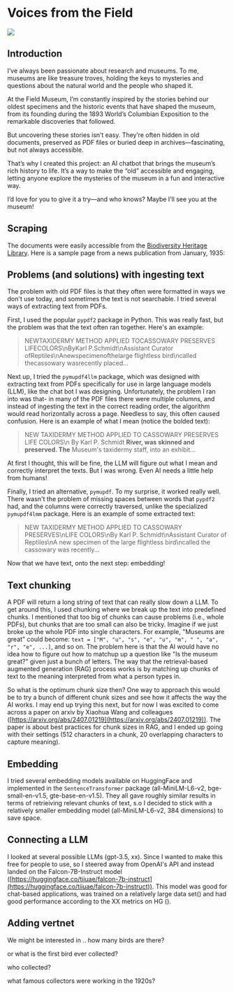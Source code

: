 # Voices from the Field

<!-- ![](field-museum-bw.png) -->

![](cassowary_clip.png)

## Introduction

I’ve always been passionate about research and museums. To me, museums are like treasure troves, holding the keys to mysteries and questions about the natural world and the people who shaped it.

At the Field Museum, I’m constantly inspired by the stories behind our oldest specimens and the historic events that have shaped the museum, from its founding during the 1893 World’s Columbian Exposition to the remarkable discoveries that followed.

But uncovering these stories isn’t easy. They’re often hidden in old documents, preserved as PDF files or buried deep in archives—fascinating, but not always accessible.

That’s why I created this project: an AI chatbot that brings the museum’s rich history to life. It’s a way to make the “old” accessible and engaging, letting anyone explore the mysteries of the museum in a fun and interactive way.

I’d love for you to give it a try—and who knows? Maybe I’ll see you at the museum! 

## Scraping 

The documents were easily accessible from the [Biodiversity Heritage Library](https://www.biodiversitylibrary.org). Here is a sample page from a news publication from January, 1935:

<!-- ![](cassowary_clip.png) -->

## Problems (and solutions) with ingesting text

The problem with old PDF files is that they often were formatted in ways we don't use today, and sometimes the text is not searchable. I tried several ways of extracting text from PDFs.

<!-- ### Trying `pypdf2` -->

First, I used the popular `pypdf2` package in Python. This was really fast, but the problem was that the text often ran together. Here's an example:

> NEWTAXIDERMY METHOD APPLIED TOCASSOWARY PRESERVES LIFECOLORS\nByKarl P.Schmidt\nAssistant Curator ofReptiles\nAnewspecimenofthelarge flightless bird\ncalled thecassowary wasrecently placed...

<!-- <code style="color: darkorange">text</code> -->

<!-- ### Trying `pymupdf4llm` -->

Next up, I tried the `pymupdf4llm` package, which was designed with extracting text from PDFs specifically for use in large language models (LLM), like the chat bot I was designing. Unfortunately, the problem I ran into was that- in many of the PDF files there were multiple columns, and instead of ingesting the text in the correct reading order, the algorithm would read horizontally across a page. Needless to say, this often caused confusion. Here is an example of what I mean (notice the bolded text):

> NEW TAXIDERMY METHOD APPLIED TO CASSOWARY PRESERVES LIFE COLORS\n         By Karl P. Schmidt __River, was skinned and preserved. The__ Museum\'s taxidermy staff, into an exhibit...

<!-- ![](text_pymupdf4llm.png) -->

At first I thought, this will be fine, the LLM will figure out what I mean and correctly interpret the texts. But I was wrong. Even AI needs a little help from humans!

<!-- ### Trying `pymupdf` -->

Finally, I tried an alternative, `pymupdf`. To my surprise, it worked really well. There wasn't the problem of missing spaces between words that `pypdf2` had, and the columns were correctly traversed, unlike the specialized `pymupdf4lmm` package. Here is an example of some extracted text:

> NEW TAXIDERMY METHOD APPLIED TO CASSOWARY PRESERVES\nLIFE COLORS\nBy Karl P. Schmidt\nAssistant Curator of Reptiles\nA new specimen of the large flightless bird\ncalled the cassowary was recently...

Now that we have text, onto the next step: embedding!

## Text chunking

A PDF will return a long string of text that can really slow down a LLM. To get around this, I used chunking where we break up the text into predefined chunks. I mentioned that too big of chunks can cause problems (i.e., whole PDFs), but chunks that are too small can also be tricky. Imagine if we just broke up the whole PDF into single characters. For example, "Museums are great" could become: `text = ["M", "u", "s", "e", "u", "m", " ", "a", "r", "e", ...]`, and so on. The problem here is that the AI would have no idea how to figure out how to matchup up a question like "Is the museum great?" given just a bunch of letters. The way that the retrieval-based augmented generation (RAG) process works is by matching up chunks of text to the meaning interpreted from what a person types in. 

So what is the optimum chunk size then? One way to approach this would be to try a bunch of different chunk sizes and see how it affects the way the AI works. I may end up trying this next, but for now I was excited to come across a paper on arxiv by Xiaohua Wang and colleagues ([https://arxiv.org/abs/2407.01219](https://arxiv.org/abs/2407.01219)). The paper is about best practices for chunk sizes in RAG, and I ended up going with their settings (512 characters in a chunk, 20 overlapping characters to capture meaning).

## Embedding

I tried several embedding models available on HuggingFace and implemented in the `SentenceTransformer` package (all-MiniLM-L6-v2, bge-small-en-v1.5, gte-base-en-v1.5). They all gave roughly similar results in terms of retrieiving relevant chunks of text, s.o I decided to stick with a relatively smaller embedding model (all-MiniLM-L6-v2, 384 dimensions) to save space.

## Connecting a LLM

I looked at several possible LLMs (gpt-3.5, xx). Since I wanted to make this free for people to use, so I steered away from OpenAI's API and instead landed on the Falcon-7B-Instruct model ([https://huggingface.co/tiiuae/falcon-7b-instruct](https://huggingface.co/tiiuae/falcon-7b-instruct)). This model was good for chat-based applications, was trained on a relatively large data set() and had good performance according to the XX metrics on HG ().

## Adding vertnet

We might be interested in .. how many birds are there?

or what is the first bird ever collected?

who collected?

what famous collectors were working in the 1920s?

